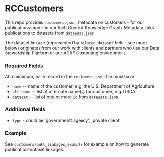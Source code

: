 # RCCustomers

This repo provides `customers.json`, metadata on customers - for our publications model in our Rich Context Knowledge Graph. Metadata links publications to datasets from [`datasets.json`](https://github.com/NYU-CI/RCDatasets)

The dataset linkage (represented by `related_dataset` field - see more below) originates from our work with clients and partners who use our Data Stewardship Platform or our ADRF Computing environment.

### Required Fields
At a minimum, each record in the `customers.json` file must have
  * `name` -- name of the customer, e.g. the U.S. Department of Agriculture
  * `alt_name` -- list of alternate name(s) for customer, e.g. USDA.
  * `dataset` -- list of one or more `id` from [`datasets.json`](https://github.com/NYU-CI/RCDatasets/datasets.json)
  

### Additional fields
* `type` - could be 'governmentt agency', 'private client'

### Example
See `customers/pull_linkages_example` for example on how to generate publication-dataset linkages.
